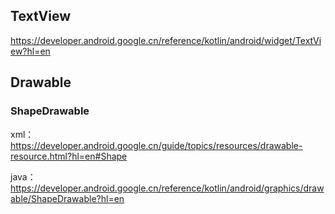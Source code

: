 ## TextView

https://developer.android.google.cn/reference/kotlin/android/widget/TextView?hl=en



## Drawable

### ShapeDrawable

xml：https://developer.android.google.cn/guide/topics/resources/drawable-resource.html?hl=en#Shape

java：https://developer.android.google.cn/reference/kotlin/android/graphics/drawable/ShapeDrawable?hl=en



